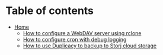 # Table of contents

* [Home](README.md)
  * [How to configure a WebDAV server using rclone](home/how-to-configure-a-webdav-server-using-rclone.md)
  * [How to configure cron with debug logging](home/how-to-configure-cron-with-debug-logging.md)
  * [How to use Duplicacy to backup to Storj cloud storage](home/how-to-use-duplicacy-to-backup-to-storj-cloud-storage.md)
